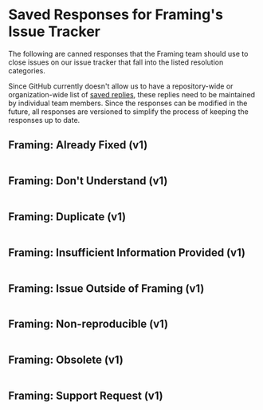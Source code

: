 # Saved Responses for Framing's Issue Tracker

The following are canned responses that the Framing team should use to close issues on our issue tracker that fall into the listed resolution categories.

Since GitHub currently doesn't allow us to have a repository-wide or organization-wide list of [saved replies](https://help.github.com/articles/working-with-saved-replies/), these replies need to be maintained by individual team members. Since the responses can be modified in the future, all responses are versioned to simplify the process of keeping the responses up to date.

## Framing: Already Fixed (v1)
```
```

## Framing: Don't Understand (v1)
```
```

## Framing: Duplicate (v1)
```
```

## Framing: Insufficient Information Provided (v1)
```
```

## Framing: Issue Outside of Framing (v1)
```
```

## Framing: Non-reproducible (v1)
```
```

## Framing: Obsolete (v1)
```
```

## Framing: Support Request (v1)
```
```
